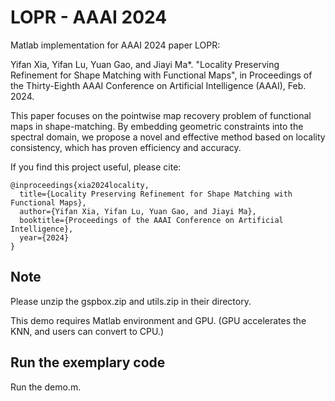 # LOPR - AAAI 2024
Matlab implementation for AAAI 2024 paper LOPR:

Yifan Xia, Yifan Lu, Yuan Gao, and Jiayi Ma*. "Locality Preserving Refinement for Shape Matching with Functional Maps", in Proceedings of the Thirty-Eighth AAAI Conference on Artificial Intelligence (AAAI), Feb. 2024.

This paper focuses on the pointwise map recovery problem of functional maps in shape-matching. By embedding geometric constraints into the spectral domain, we propose a novel and effective method based on locality consistency, which has proven efficiency and accuracy.

If you find this project useful, please cite:

```
@inproceedings{xia2024locality,
  title={Locality Preserving Refinement for Shape Matching with Functional Maps},
  author={Yifan Xia, Yifan Lu, Yuan Gao, and Jiayi Ma},
  booktitle={Proceedings of the AAAI Conference on Artificial Intelligence},
  year={2024}
}
```

## Note
Please unzip the gspbox.zip and utils.zip in their directory.

This demo requires Matlab environment and GPU. (GPU accelerates the KNN, and users can convert to CPU.)

## Run the exemplary code
Run the demo.m.


